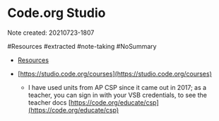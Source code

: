 # Code.org Studio

Note created: 20210723-1807

#Resources #extracted #note-taking #NoSummary 

- [Resources](Resources.md)

- [https://studio.code.org/courses](https://studio.code.org/courses) 
	- I have used units from AP CSP since it came out in 2017; as a teacher, you can sign in with your VSB credentials, to see the teacher docs [https://code.org/educate/csp](https://code.org/educate/csp)